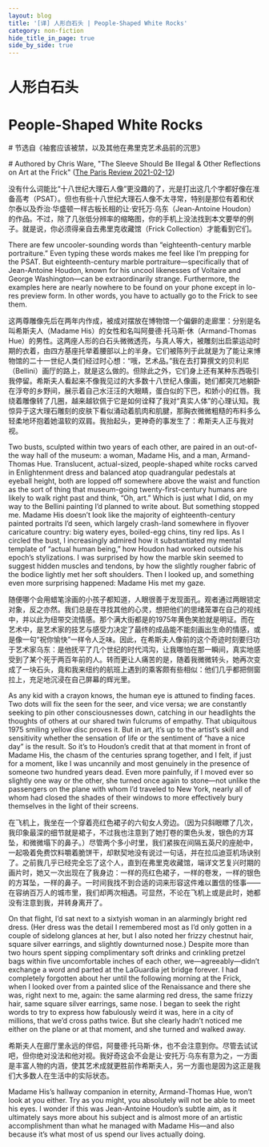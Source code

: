 ```yaml
---
layout: blog
title: '[译] 人形白石头 | People-Shaped White Rocks'
category: non-fiction
hide_title_in_page: true
side_by_side: true
---
```


# 人形白石头

# People-Shaped White Rocks


\# 节选自《袖套应该被禁，以及其他在弗里克艺术品前的沉思》

\# Authored by Chris Ware, "The Sleeve Should Be Illegal & Other Reflections on Art at the Frick" ([The Paris Review 2021-02-12](https://www.theparisreview.org/blog/2021/02/12/people-shaped-white-rocks/))

没有什么词能比“十八世纪大理石人像”更没趣的了，光是打出这几个字都好像在准备高考（PSAT）。但也有些十八世纪大理石人像不太寻常，特别是那位有着和伏尔泰以及乔治·华盛顿一样古板长相的让·安托万·乌东（Jean-Antoine Houdon）的作品。不过，除了几张低分辨率的缩略图，你的手机上没法找到本文要举的例子。就是说，你必须得亲自去弗里克收藏馆（Frick Collection）才能看到它们。

There are few uncooler-sounding words than “eighteenth-century marble portraiture.” Even typing these words makes me feel like I’m prepping for the PSAT. But eighteenth-century marble portraiture—specifically that of Jean-Antoine Houdon, known for his uncool likenesses of Voltaire and George Washington—can be extraordinarily strange. Furthermore, the examples here are nearly nowhere to be found on your phone except in lo-res preview form. In other words, you have to actually go to the Frick to see them.

这两尊雕像先后在两年内作成，被成对摆放在博物馆一个偏僻的走廊里：分别是名叫希斯夫人（Madame His）的女性和名叫阿曼德·托马斯·休（Armand-Thomas Hue）的男性。这两座人形的白石头微微透亮，与真人等大，被雕刻出启蒙运动时期的衣着，由四方基座托举着腰部以上的半身。它们被陈列于此就是为了能让来博物馆的二十一世纪人类们经过时心想：“哦，艺术品。”我在去打算撰文的贝利尼（Bellini）画厅的路上，就是这么做的。但除此之外，它们身上还有某种东西吸引我停留。希斯夫人看起来不像我见过的大多数十八世纪人像画，她们都突兀地躺卧在浮夸的乡野间，展示着自己水汪汪的大眼睛，蛋白似的下巴，和娇小的红唇。我绕着雕像转了几圈，越来越钦佩于它是如何诠释了我对“真实人体”的心理认知。我惊异于这大理石雕刻的皮肤下看似涌动着肌肉和肌腱，那胸衣微微粗糙的布料多么轻柔地环抱着她温软的双肩。我抬起头，更神奇的事发生了：希斯夫人正与我对视。

Two busts, sculpted within two years of each other, are paired in an out-of-the way hall of the museum: a woman, Madame His, and a man, Armand-Thomas Hue. Translucent, actual-sized, people-shaped white rocks carved in Enlightenment dress and balanced atop quadrangular pedestals at eyeball height, both are lopped off somewhere above the waist and function as the sort of thing that museum-going twenty-first-century humans are likely to walk right past and think, “Oh, art.” Which is just what I did, on my way to the Bellini painting I’d planned to write about. But something stopped me. Madame His doesn’t look like the majority of eighteenth-century painted portraits I’d seen, which largely crash-land somewhere in flyover caricature country: big watery eyes, boiled-egg chins, tiny red lips. As I circled the bust, I increasingly admired how it substantiated my mental template of “actual human being,” how Houdon had worked outside his epoch’s stylizations. I was surprised by how the marble skin seemed to suggest hidden muscles and tendons, by how the slightly rougher fabric of the bodice lightly met her soft shoulders. Then I looked up, and something even more surprising happened: Madame His met my gaze.

随便哪个会用蜡笔涂画的小孩子都知道，人眼很善于发现面孔。观者通过两眼锁定对象，反之亦然。我们总是在寻找其他的心灵，想把他们的思绪笼罩在自己的视线中，并以此为纽带交流情感。那个满大街都是的1975年黄色笑脸就是明证。而在艺术中，是艺术家的技艺与感受力决定了最终的成品能不能刻画出生命的情感，或是像一句“祝你愉快”一样令人乏味。因此，在希斯夫人像前的这个奇迹时刻要归功于艺术家乌东：是他抚平了几个世纪的时代鸿沟，让我哪怕在那一瞬间，真实地感受到了某个死于两百年前的人。转而更让人痛苦的是，随着我微微转头，她再次变成了一块石头，竟和我来纽约的航班上遇到的乘客颇有些相似：他们几乎都把侧窗拉上，充足地沉浸在自己屏幕的辉光里。

As any kid with a crayon knows, the human eye is attuned to finding faces. Two dots will fix the seen for the seer, and vice versa; we are constantly seeking to pin other consciousnesses down, catching in our headlights the thoughts of others at our shared twin fulcrums of empathy. That ubiquitous 1975 smiling yellow disc proves it. But in art, it’s up to the artist’s skill and sensitivity whether the sensation of life or the sentiment of “have a nice day” is the result. So it’s to Houdon’s credit that at that moment in front of Madame His, the chasm of the centuries sprang together, and I felt, if just for a moment, like I was uncannily and most genuinely in the presence of someone two hundred years dead. Even more painfully, if I moved ever so slightly one way or the other, she turned once again to stone—not unlike the passengers on the plane with whom I’d traveled to New York, nearly all of whom had closed the shades of their windows to more effectively bury themselves in the light of their screens.

在飞机上，我坐在一个穿着亮红色裙子的六旬女人旁边。（因为只斜眼瞟了几次，我印象最深的细节就是裙子，不过我也注意到了她打卷的栗色头发，银色的方耳坠，和微微塌下的鼻子。）尽管两个多小时里，我们紧挨在间隔五英尺的座舱中，一起吸着免费饮料嚼着脆饼干，却默契地没有说过一句话，并在拉瓜迪亚机场诀别了。之前我几乎已经完全忘了这个人，直到在弗里克收藏馆，端详文艺复兴时期的画片时，她又一次出现在了我身边：一样的亮红色裙子，一样的卷发，一样的银色的方耳坠，一样的鼻子。一时间我找不到合适的词来形容这件难以置信的怪事——在容纳百万人的城市里，我们却两次相遇。可显然，不论在飞机上或是此时，她都没有注意到我，并转身离开了。

On that flight, I’d sat next to a sixtyish woman in an alarmingly bright red dress. (Her dress was the detail I remembered most as I’d only gotten in a couple of sidelong glances at her, but I also noted her frizzy chestnut hair, square silver earrings, and slightly downturned nose.) Despite more than two hours spent sipping complimentary soft drinks and crinkling pretzel bags within five uncomfortable inches of each other, we—agreeably—didn’t exchange a word and parted at the LaGuardia jet bridge forever. I had completely forgotten about her until the following morning at the Frick, when I looked over from a painted slice of the Renaissance and there she was, right next to me, again: the same alarming red dress, the same frizzy hair, same square silver earrings, same nose. I began to seek the right words to try to express how fabulously weird it was, here in a city of millions, that we’d cross paths twice. But she clearly hadn’t noticed me either on the plane or at that moment, and she turned and walked away.

希斯夫人在廊厅里永远的伴侣，阿曼德·托马斯·休，也不会注意到你。尽管去试试吧，但你绝对没法和他对视。我好奇这会不会是让·安托万·乌东有意为之，一方面是丰富人物的内涵，使其艺术成就更胜前作希斯夫人，另一方面也是因为这正是我们大多数人在生活中的实际状态。

Madame His’s hallway companion in eternity, Armand-Thomas Hue, won’t look at you either. Try as you might, you absolutely will not be able to meet his eyes. I wonder if this was Jean-Antoine Houdon’s subtle aim, as it ultimately says more about his subject and is almost more of an artistic accomplishment than what he managed with Madame His—and also because it’s what most of us spend our lives actually doing.
